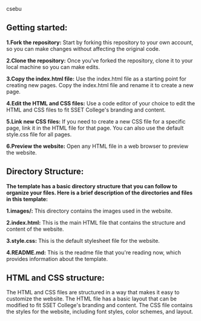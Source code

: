 csebu

## Getting started:

**1.Fork the repository:** Start by forking this repository to your own account, so you can make changes without affecting the original code.

**2.Clone the repository:** Once you've forked the repository, clone it to your local machine so you can make edits.

**3.Copy the index.html file:** Use the index.html file as a starting point for creating new pages. Copy the index.html file and rename it to create a new page.

**4.Edit the HTML and CSS files:** Use a code editor of your choice to edit the HTML and CSS files to fit SSET College's branding and content.

**5.Link new CSS files:** If you need to create a new CSS file for a specific page, link it in the HTML file for that page. You can also use the default style.css file for all pages.

**6.Preview the website:** Open any HTML file in a web browser to preview the website.

## Directory Structure:

**The template has a basic directory structure that you can follow to organize your files. Here is a brief description of the directories and files in this template:**

**1.images/:** This directory contains the images used in the website.

**2.index.html:** This is the main HTML file that contains the structure and content of the website.

**3.style.css:** This is the default stylesheet file for the website.

**4.README.md:** This is the readme file that you're reading now, which provides information about the template.

## HTML and CSS structure:

The HTML and CSS files are structured in a way that makes it easy to customize the website. The HTML file has a basic layout that can be modified to fit SSET College's branding and content. The CSS file contains the styles for the website, including font styles, color schemes, and layout.
